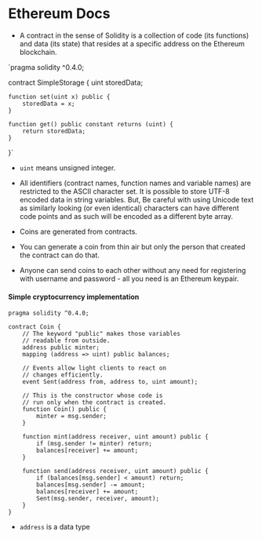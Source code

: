 # Ethereum Docs

- A contract in the sense of Solidity is a collection of code (its functions) and data (its state) that resides at a   specific address on the Ethereum blockchain.

`pragma solidity ^0.4.0;

contract SimpleStorage {
    uint storedData;

    function set(uint x) public {
        storedData = x;
    }

    function get() public constant returns (uint) {
        return storedData;
    }
}`

- `uint` means unsigned integer.

- All identifiers (contract names, function names and variable names) are restricted to the ASCII character set. It is possible to store UTF-8 encoded data in string variables. But, Be careful with using Unicode text as similarly looking (or even identical) characters can have different code points and as such will be encoded as a different byte array.

- Coins are generated from contracts.

- You can generate a coin from thin air but only the person that created the contract can do that.

- Anyone can send coins to each other without any need for registering with username and password - all you need is an Ethereum keypair.

#### Simple cryptocurrency implementation
```
pragma solidity ^0.4.0;

contract Coin {
    // The keyword "public" makes those variables
    // readable from outside.
    address public minter;
    mapping (address => uint) public balances;

    // Events allow light clients to react on
    // changes efficiently.
    event Sent(address from, address to, uint amount);

    // This is the constructor whose code is
    // run only when the contract is created.
    function Coin() public {
        minter = msg.sender;
    }

    function mint(address receiver, uint amount) public {
        if (msg.sender != minter) return;
        balances[receiver] += amount;
    }

    function send(address receiver, uint amount) public {
        if (balances[msg.sender] < amount) return;
        balances[msg.sender] -= amount;
        balances[receiver] += amount;
        Sent(msg.sender, receiver, amount);
    }
}
```
- `address` is a data type
